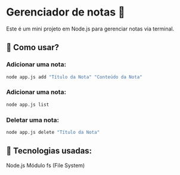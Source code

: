 # Gerenciador de notas 📝

Este é um mini projeto em Node.js para gerenciar notas via terminal.

## 🚀 Como usar?

### Adicionar uma nota:
```sh
node app.js add "Título da Nota" "Conteúdo da Nota"
```
### Adicionar uma nota:
```sh
node app.js list
```
### Deletar uma nota:
```sh
node app.js delete "Título da Nota"
```
## 📌 Tecnologias usadas:
Node.js
Módulo fs (File System)
